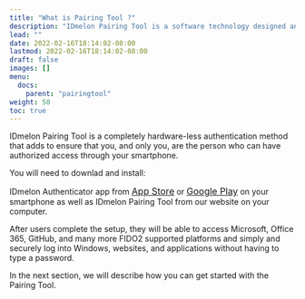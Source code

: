 ```yaml
---
title: "What is Pairing Tool ?"
description: "IDmelon Pairing Tool is a software technology designed and developed by IDmelon Inc. to let users pair their smartphones with their PCs and use their smartphones as a security key. It is really best suited for environments with single-user PCs so that users can enjoy the passwordless login experiance with a single touch on a push notification on their smartphones."
lead: ""
date: 2022-02-16T18:14:02-08:00
lastmod: 2022-02-16T18:14:02-08:00
draft: false
images: []
menu:
  docs:
    parent: "pairingtool"
weight: 50
toc: true
---
```


IDmelon Pairing Tool is a completely hardware-less authentication method that adds to ensure  that you, and only you, are the person who can have authorized access through your smartphone.

You will need to downlad and install:

<div class="step-row-container">
  <div class="step-column bullet-container">
    <div class="bullet"></div>
  </div>
  <div class="card-column">
    <div class="step-text" >
      <div class="card-body">
        <p>IDmelon Authenticator app from <a href="https://apps.apple.com/ca/app/idmelon/id1511376376" style="font-size:16px;">App Store</a> or <a href="https://play.google.com/store/apps/details?id=com.vancosys.authenticator.business&pli=1" style="font-size:16px;">Google Play</a> on your smartphone as well as IDmelon Pairing Tool from our website on your computer.</p>
      </div>
    </div>
  </div>
</div>

After users complete the setup, they will be able to access Microsoft, Office 365, GitHub, and many more FIDO2 supported platforms and simply and securely log into Windows, websites, and applications without having to type a password.

In the next section, we will describe how you can get started with the Pairing Tool.
